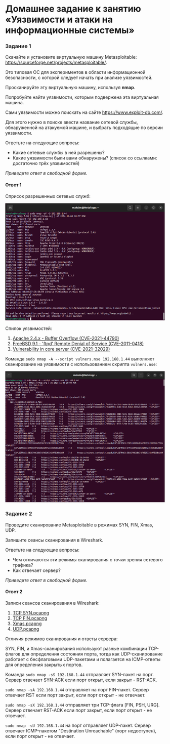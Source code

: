 # Домашнее задание к занятию «Уязвимости и атаки на информационные системы»

### Задание 1

Скачайте и установите виртуальную машину Metasploitable: https://sourceforge.net/projects/metasploitable/.

Это типовая ОС для экспериментов в области информационной безопасности, с которой следует начать при анализе уязвимостей.

Просканируйте эту виртуальную машину, используя **nmap**.

Попробуйте найти уязвимости, которым подвержена эта виртуальная машина.

Сами уязвимости можно поискать на сайте https://www.exploit-db.com/.

Для этого нужно в поиске ввести название сетевой службы, обнаруженной на атакуемой машине, и выбрать подходящие по версии уязвимости.

Ответьте на следующие вопросы:

- Какие сетевые службы в ней разрешены?
- Какие уязвимости были вами обнаружены? (список со ссылками: достаточно трёх уязвимостей)
  
*Приведите ответ в свободной форме.* 

#### Ответ 1

Сприсок разрешенных сетевых служб:

![](img/13-01-01-01.png)

Спилок уязвимостей:

1. [Apache 2.4.x - Buffer Overflow (CVE-2021-44790)](https://www.exploit-db.com/exploits/51193)
2. [FreeBSD 9.1 - 'ftpd' Remote Denial of Service (CVE-2011-0418)](https://www.exploit-db.com/exploits/24450)
3. [Vulnerability in core server (CVE-2021-32029)](https://vulners.com/cve/CVE-2021-32029)

Команда `sudo nmap -A --script vulners.nse 192.168.1.44` выполняет сканирование на уязвимости с использованием скрипта `vulners.nse`:

![](img/13-01-01-02.png)


### Задание 2

Проведите сканирование Metasploitable в режимах SYN, FIN, Xmas, UDP.

Запишите сеансы сканирования в Wireshark.

Ответьте на следующие вопросы:

- Чем отличаются эти режимы сканирования с точки зрения сетевого трафика?
- Как отвечает сервер?

*Приведите ответ в свободной форме.*

#### Ответ 2

Записи сеансов сканирования в Wireshark:

1. [TCP SYN.pcapng](file/1/TCP%20SYN.pcapng)
2. [TCP FIN.pcapng](file/1/TCP%20FIN.pcapng)
3. [Xmas.pcapng](file/1/Xmas.pcapng)
4. [UDP.pcapng](file/1/UDP.pcapng)

Отличия режимов сканирования и ответы сервера:

SYN, FIN, и Xmas-сканирования используют разные комбинации TCP-флагов для определения состояния порта, тогда как UDP-сканирование работает с бесфлаговыми UDP-пакетами и полагается на ICMP-ответы для определения закрытых портов.

Команда `sudo nmap -sS 192.168.1.44` отправляет SYN-пакет на порт. Сервер отвечает SYN-ACK если порт открыт, если закрыт - RST-ACK.

`sudo nmap -sA 192.168.1.44` отправляет на порт FIN-пакет. Сервер отвечает RST если порт закрыт, если порт открыт - не отвечает.

`sudo nmap -sX 192.168.1.44` отправляет три TCP-флага [FIN, PSH, URG]. Сервер отвечает RST-ACK если порт закрыт, если порт открыт - не отвечает.

`sudo nmap -sU 192.168.1.44` на порт отправляет UDP-пакет. Сервер отвечает ICMP-пакетом "Destination Unreachable" (порт недоступен), если порт открыт - не отвечает.
